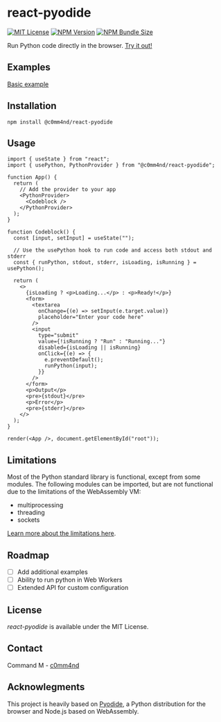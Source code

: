 # react-pyodide

[![MIT License](https://img.shields.io/npm/l/react-pyodide?style=flat-square)](https://github.com/c0mm4nd/react-pyodide/blob/main/LICENSE.md)
[![NPM Version](https://img.shields.io/npm/v/react-pyodide?style=flat-square)](https://www.npmjs.com/package/react-pyodide)
[![NPM Bundle Size](https://img.shields.io/bundlephobia/min/@c0mm4nd/react-pyodide?style=flat-square)](https://bundlephobia.com/package/@c0mm4nd/react-pyodide)

Run Python code directly in the browser. [Try it out!](https://react-pyodide.c0mm4nd.com/)

## Examples

[Basic example](https://react-pyodide.c0mm4nd.com/)

## Installation

```
npm install @c0mm4nd/react-pyodide
```

## Usage

```tsx
import { useState } from "react";
import { usePython, PythonProvider } from "@c0mm4nd/react-pyodide";

function App() {
  return (
    // Add the provider to your app
    <PythonProvider>
      <Codeblock />
    </PythonProvider>
  );
}

function Codeblock() {
  const [input, setInput] = useState("");

  // Use the usePython hook to run code and access both stdout and stderr
  const { runPython, stdout, stderr, isLoading, isRunning } = usePython();

  return (
    <>
      {isLoading ? <p>Loading...</p> : <p>Ready!</p>}
      <form>
        <textarea
          onChange={(e) => setInput(e.target.value)}
          placeholder="Enter your code here"
        />
        <input
          type="submit"
          value={!isRunning ? "Run" : "Running..."}
          disabled={isLoading || isRunning}
          onClick={(e) => {
            e.preventDefault();
            runPython(input);
          }}
        />
      </form>
      <p>Output</p>
      <pre>{stdout}</pre>
      <p>Error</p>
      <pre>{stderr}</pre>
    </>
  );
}

render(<App />, document.getElementById("root"));
```

## Limitations

Most of the Python standard library is functional, except from some modules. The following modules can be imported, but are not functional due to the limitations of the WebAssembly VM:

- multiprocessing
- threading
- sockets

[Learn more about the limitations here](https://pyodide.org/en/stable/usage/wasm-constraints.html).

## Roadmap

- [ ] Add additional examples
- [ ] Ability to run python in Web Workers
- [ ] Extended API for custom configuration

## License

_react-pyodide_ is available under the MIT License.

## Contact

Command M - [c0mm4nd](https://github.com/c0mm4nd)

## Acknowlegments

This project is heavily based on [Pyodide](https://pyodide.org/), a Python distribution for the browser and Node.js based on WebAssembly.
